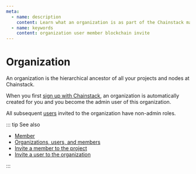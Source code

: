 ```yaml
---
meta:
  - name: description
    content: Learn what an organization is as part of the Chainstack managed blockchain services.
  - name: keywords
    content: organization user member blockchain invite
---
```


# Organization

An organization is the hierarchical ancestor of all your projects and nodes at Chainstack.

When you first <a href="https://console.chainstack.com/user/account/create" target="_blank">sign up with Chainstack</a>, an organization is automatically created for you and you become the admin user of this organization.

All subsequent [users](/glossary/user) invited to the organization have non-admin roles.

::: tip See also

* [Member](/glossary/member)
* <a href="https://support.chainstack.com/hc/en-us/articles/900001563563" target="_blank">Organizations, users, and members</a>
* [Invite a member to the project](/platform/invite-a-member-to-the-project)
* [Invite a user to the organization](/platform/invite-a-user-to-the-organization)

:::
